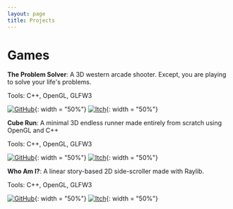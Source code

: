 ```yaml
---
layout: page
title: Projects
---
```


# Games

__The Problem Solver__: A 3D western arcade shooter. Except, you are playing to solve your life's problems. 

Tools: C++, OpenGL, GLFW3

[![GitHub](https://mohamedag2002.github.io/assets/img/icons/github_icon.png)](http://github.com/MohamedAG2002/TheProblemSolver){: width = "50%"}
[![Itch](https://mohamedag2002.github.io/assets/img/icons/itch_icon.png)](https://frodoalaska.itch.io/the-problem-solver){: width = "50%"}

__Cube Run__: A minimal 3D endless runner made entirely from scratch using OpenGL and C++

Tools: C++, OpenGL, GLFW3

[![GitHub](https://mohamedag2002.github.io/assets/img/icons/github_icon.png)](http://github.com/MohamedAG2002/CubeRun){: width = "50%"}
[![Itch](https://mohamedag2002.github.io/assets/img/icons/itch_icon.png)](https://frodoalaska.itch.io/cube-run){: width = "50%"}

__Who Am I?__: A linear story-based 2D side-scroller made with Raylib.

Tools: C++, OpenGL, GLFW3

[![GitHub](https://mohamedag2002.github.io/assets/img/icons/github_icon.png)](http://github.com/MohamedAG2002/WhoAmI){: width = "50%"}
[![Itch](https://mohamedag2002.github.io/assets/img/icons/itch_icon.png)](https://frodoalaska.itch.io/who-am-i){: width = "50%"}
